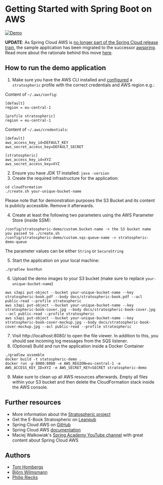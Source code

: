 # Getting Started with Spring Boot on AWS

[![Demo](docs/s3simpleFileViewer.png)](https://stratospheric.dev)

**UPDATE**: As Spring Cloud AWS is [no longer part of the Spring Cloud release train](https://spring.io/blog/2020/04/17/spring-cloud-2020-0-0-m1-released), the sample application has been migrated to the successor [awspring](https://awspring.io/). Read more about the rationale behind this move [here](https://maciejwalkowiak.com/blog/spring-cloud-aws-2-3-rc2-released/).

## How to run the demo application

1. Make sure you have the AWS CLI installed and [configured](https://docs.aws.amazon.com/cli/latest/userguide/cli-configure-profiles.html) a `stratospheric` profile with the correct credentials and AWS region e.g.:

Content of `~/.aws/config`:
```
[default]
region = eu-central-1

[profile stratospheric]
region = eu-central-1
```

Content of `~/.aws/credentials`:

```
[default]
aws_access_key_id=DEFAULT_KEY
aws_secret_access_key=DEFAULT_SECRET

[stratospheric]
aws_access_key_id=XYZ
aws_secret_access_key=XYZ
```

2. Ensure you have JDK 17 installed: `java -version`
3. Create the required infrastructure for the application:
```
cd cloudformation
./create.sh your-unique-bucket-name
```

Please note that for demonstration purposes the S3 Bucket and its content is publicly accessible. Remove it afterwards.

4. Create at least the following two parameters using the AWS Parameter Store (inside SSM):

```
/config/stratospheric-demo/custom.bucket-name -> the S3 bucket name you passed to ./create.sh
/config/stratospheric-demo/custom.sqs-queue-name -> stratospheric-demo-queue
```

The parameter values can be either `String` or `SecureString`

5. Start the application on your local machine:
```
./gradlew bootRun
```
6. Upload the demo images to your S3 bucket (make sure to replace `your-unique-bucket-name`)
```
aws s3api put-object --bucket your-unique-bucket-name --key stratospheric-book.pdf --body docs/stratospheric-book.pdf --acl public-read --profile stratospheric
aws s3api put-object --bucket your-unique-bucket-name --key stratospheric-book-cover.jpg --body docs/stratospheric-book-cover.jpg --acl public-read --profile stratospheric
aws s3api put-object --bucket your-unique-bucket-name --key stratospheric-book-cover-mockup.jpg --body docs/stratospheric-book-cover-mockup.jpg --acl public-read --profile stratospheric
```
7. Visit http://localhost:8080/ to open the file viewer. In addition to this, you should see incoming log messages from the SQS listener.
8. (Optional) Build and run the application inside a Docker Container
```
./gradlew assemble
docker build -t statospheric-demo .
docker run -p 8080:8080 -e AWS_REGION=eu-central-1 -e AWS_ACCESS_KEY_ID=XYZ -e AWS_SECRET_KEY=SECRET stratospheric-demo
```

9. Make sure to clean up all AWS resources afterwards. Empty all files within your S3 bucket and then delete the CloudFormation stack inside the AWS console.

## Further resources

- More information about the [Stratospheric project](https://stratospheric.dev)
- Get the E-Book Stratospheric on [Leanpub](https://leanpub.com/stratospheric)
- Spring Cloud AWS on [GitHub](https://github.com/spring-cloud/spring-cloud-aws)
- Spring Cloud AWS [documentation](https://docs.spring.io/spring-cloud-aws/docs/current/reference/html/)
- Maciej Walkowiak's [Spring Academy YouTube channel](https://www.youtube.com/channel/UCslYinLbZnzzUdG0BMaiDKw) with great content about Spring Cloud AWS

## Authors

- [Tom Hombergs](https://reflectoring.io/)
- [Björn Wilmsmann](https://bjoernkw.com/)
- [Philip Riecks](https://rieckpil.de/)
